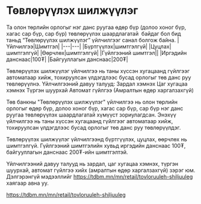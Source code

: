 # Төвлөрүүлэх шилжүүлэг
Та олон төрлийн орлогыг нэг данс руугаа өдөр бүр (долоо хоног бүр, хагас сар бүр, сар бүр) төвлөрүүлэх шаардлагатай  байдаг бол бид таньд “Төвлөрүүлэх шилжүүлэг” үйлчилгээг санал болгож байна.
|Үйлчилгээ|Шимтгэл|
|---|---|
|Бүртгүүлэх|шимтгэлгүй|
|Цуцлах|шимтгэлгүй|
|Өөрчлөх|шимтгэлгүй|
|Гүйлгээний шимтгэл||
|Иргэдийн данснаас|100₮|
|Байгууллагын данснаас|200₮|

Төвлөрүүлэх шилжүүлэг үйлчилгээ нь таны хүссэн хугацаанд гүйлгээг автоматаар хийж, тохируулсан үлдэгдлээс бусад орлогыг төв данс руу төвлөрүүлнэ.
Үйлчилгээний давуу талууд:
Зардал хэмнэх
Цаг хугацаа хэмнэх
Түргэн шуурхай
Автомат гүйлгээ (Амралтын өдөр харгалзахгүй)


Төв банкны "Төвлөрүүлэх шилжүүлэг" үйлчилгээ нь олон төрлийн орлогыг өдөр бүр, долоо хоног бүр, хагас сар бүр, сар бүр нэг данс руугаа төвлөрүүлэх шаардлагатай хүмүүст зориулагдсан. Энэхүү үйлчилгээ нь таны хүссэн хугацаанд гүйлгээг автоматаар хийж, тохируулсан үлдэгдлээс бусад орлогыг төв данс руу төвлөрүүлдэг.

Төвлөрүүлэх шилжүүлэг үйлчилгээнд бүртгүүлэх, цуцлах, өөрчлөх нь шимтгэлгүй. Гүйлгээний шимтгэлийн хувьд иргэдийн данснаас 100₮, байгууллагын данснаас 200₮-ийн шимтгэлтэй.

Үйлчилгээний давуу талууд нь зардал, цаг хугацаа хэмнэх, түргэн шуурхай, автомат гүйлгээ хийх (амралтын өдөр харгалзахгүй) зэрэг юм. Дэлгэрэнгүй мэдээллийг https://tdbm.mn/mn/retail/tovloruuleh-shiljuuleg хаягаар авна уу.

https://tdbm.mn/mn/retail/tovloruuleh-shiljuuleg